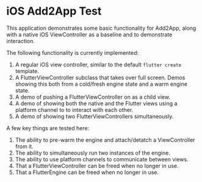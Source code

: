 # iOS Add2App Test

This application demonstrates some basic functionality for Add2App,
along with a native iOS ViewController as a baseline and to demonstrate
interaction.

The following functionality is currently implemented:

1. A regular iOS view controller, similar to the default `flutter create` template.
1. A FlutterViewController subclass that takes over full screen. Demos showing this both from a cold/fresh engine state and a warm engine state.
1. A demo of pushing a FlutterViewController on as a child view.
1. A demo of showing both the native and the Flutter views using a platform channel to to interact with each other.
1. A demo of showing two FlutterViewControllers simultaneously.

A few key things are tested here:

1. The ability to pre-warm the engine and attach/detatch a ViewController from it.
1. The ability to simultaneously run two instances of the engine.
1. The ability to use platform channels to communicate between views.
1. That a FlutterViewController can be freed when no longer in use.
1. That a FlutterEngine can be freed when no longer in use.